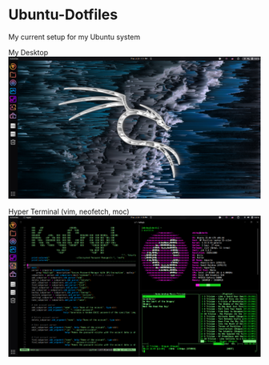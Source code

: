 # Ubuntu-Dotfiles
My current setup for my Ubuntu system 

My Desktop
![Screenshot 1](./imgs/screenshot1.png)

Hyper Terminal (vim, neofetch, moc)
![Screenshot 2](./imgs/screenshot2.png)
